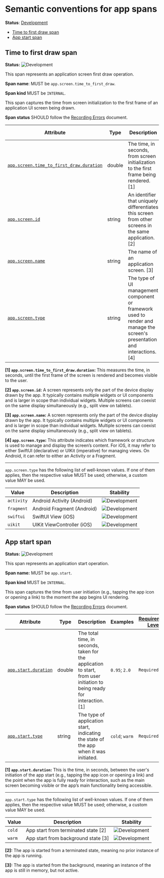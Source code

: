 <!--- Hugo front matter used to generate the website version of this page:
linkTitle: App spans
--->

# Semantic conventions for app spans

**Status**: [Development][DocumentStatus]

<!-- toc -->

- [Time to first draw span](#time-to-first-draw-span)
- [App start span](#app-start-span)

<!-- tocstop -->

## Time to first draw span

<!-- semconv span.app.screen.time_to_first_draw.internal -->
<!-- NOTE: THIS TEXT IS AUTOGENERATED. DO NOT EDIT BY HAND. -->
<!-- see templates/registry/markdown/snippet.md.j2 -->
<!-- prettier-ignore-start -->
<!-- markdownlint-capture -->
<!-- markdownlint-disable -->

**Status:** ![Development](https://img.shields.io/badge/-development-blue)

This span represents an application screen first draw operation.

**Span name**: MUST be `app.screen.time_to_first_draw`.

**Span kind** MUST be `INTERNAL`.

This span captures the time from screen initialization to the first frame
of an application UI screen being drawn.

**Span status** SHOULD follow the [Recording Errors](/docs/general/recording-errors.md) document.

| Attribute  | Type | Description  | Examples  | [Requirement Level](https://opentelemetry.io/docs/specs/semconv/general/attribute-requirement-level/) | Stability |
|---|---|---|---|---|---|
| [`app.screen.time_to_first_draw.duration`](/docs/registry/attributes/app.md) | double | The time, in seconds, from screen initialization to the first frame being rendered. [1] | `0.95`; `2.0` | `Required` | ![Development](https://img.shields.io/badge/-development-blue) |
| [`app.screen.id`](/docs/registry/attributes/app.md) | string | An identifier that uniquely differentiates this screen from other screens in the same application. [2] | `f9bc787d-ff05-48ad-90e1-fca1d46130b3`; `com.example.app.MainActivity`; `com.example.shop.ProductDetailFragment`; `MyApp.ProfileView`; `MyApp.ProfileViewController` | `Recommended` | ![Development](https://img.shields.io/badge/-development-blue) |
| [`app.screen.name`](/docs/registry/attributes/app.md) | string | The name of an application screen. [3] | `MainActivity`; `ProductDetailFragment`; `ProfileView`; `ProfileViewController` | `Opt-In` | ![Development](https://img.shields.io/badge/-development-blue) |
| [`app.screen.type`](/docs/registry/attributes/app.md) | string | The type of UI management component or framework used to render and manage the screen's presentation and interactions. [4] | `swiftui`; `uikit`; `activity`; `fragment` | `Opt-In` | ![Development](https://img.shields.io/badge/-development-blue) |

**[1] `app.screen.time_to_first_draw.duration`:** This measures the time, in seconds, until the first frame of the screen is rendered and becomes visible to the user.

**[2] `app.screen.id`:** A screen represents only the part of the device display drawn by the app. It typically contains multiple widgets or UI components and is larger in scope than individual widgets. Multiple screens can coexist on the same display simultaneously (e.g., split view on tablets).

**[3] `app.screen.name`:** A screen represents only the part of the device display drawn by the app. It typically contains multiple widgets or UI components and is larger in scope than individual widgets. Multiple screens can coexist on the same display simultaneously (e.g., split view on tablets).

**[4] `app.screen.type`:** This attribute indicates which framework or structure is used to manage and display the screen’s content. For iOS, it may refer to either SwiftUI (declarative) or UIKit (imperative) for managing views. On Android, it can refer to either an Activity or a Fragment.

---

`app.screen.type` has the following list of well-known values. If one of them applies, then the respective value MUST be used; otherwise, a custom value MAY be used.

| Value  | Description | Stability |
|---|---|---|
| `activity` | Android Activity (Android) | ![Development](https://img.shields.io/badge/-development-blue) |
| `fragment` | Android Fragment (Android) | ![Development](https://img.shields.io/badge/-development-blue) |
| `swiftui` | SwiftUI View (iOS) | ![Development](https://img.shields.io/badge/-development-blue) |
| `uikit` | UIKit ViewController (iOS) | ![Development](https://img.shields.io/badge/-development-blue) |

<!-- markdownlint-restore -->
<!-- prettier-ignore-end -->
<!-- END AUTOGENERATED TEXT -->
<!-- endsemconv -->

## App start span

<!-- semconv span.app.start.internal -->
<!-- NOTE: THIS TEXT IS AUTOGENERATED. DO NOT EDIT BY HAND. -->
<!-- see templates/registry/markdown/snippet.md.j2 -->
<!-- prettier-ignore-start -->
<!-- markdownlint-capture -->
<!-- markdownlint-disable -->

**Status:** ![Development](https://img.shields.io/badge/-development-blue)

This span represents an application start operation.

**Span name:** MUST be `app.start`.

**Span kind** MUST be `INTERNAL`.

This span captures the time from user initiation (e.g., tapping the app icon or opening a link)
to the moment the app begins UI rendering.

**Span status** SHOULD follow the [Recording Errors](/docs/general/recording-errors.md) document.

| Attribute  | Type | Description  | Examples  | [Requirement Level](https://opentelemetry.io/docs/specs/semconv/general/attribute-requirement-level/) | Stability |
|---|---|---|---|---|---|
| [`app.start.duration`](/docs/registry/attributes/app.md) | double | The total time, in seconds, taken for the application to start, from user initiation to being ready for interaction. [1] | `0.95`; `2.0` | `Required` | ![Development](https://img.shields.io/badge/-development-blue) |
| [`app.start.type`](/docs/registry/attributes/app.md) | string | The type of application start, indicating the state of the app when it was initiated. | `cold`; `warm` | `Required` | ![Development](https://img.shields.io/badge/-development-blue) |

**[1] `app.start.duration`:** This is the time, in seconds, between the user's initiation of the app start (e.g., tapping the app icon or opening a link) and the point when the app is fully ready for interaction, such as the main screen becoming visible or the app’s main functionality being accessible.

---

`app.start.type` has the following list of well-known values. If one of them applies, then the respective value MUST be used; otherwise, a custom value MAY be used.

| Value  | Description | Stability |
|---|---|---|
| `cold` | App start from terminated state [2] | ![Development](https://img.shields.io/badge/-development-blue) |
| `warm` | App start from background state [3] | ![Development](https://img.shields.io/badge/-development-blue) |

**[2]:** The app is started from a terminated state, meaning no prior instance of the app is running.

**[3]:** The app is started from the background, meaning an instance of the app is still in memory, but not active.

<!-- markdownlint-restore -->
<!-- prettier-ignore-end -->
<!-- END AUTOGENERATED TEXT -->
<!-- endsemconv -->

[DocumentStatus]: https://opentelemetry.io/docs/specs/otel/document-status
